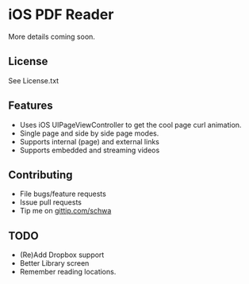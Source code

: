 # iOS PDF Reader

More details coming soon.

## License

See License.txt

## Features

* Uses iOS UIPageViewController to get the cool page curl animation.
* Single page and side by side page modes.
* Supports internal (page) and external links
* Supports embedded and streaming videos

## Contributing

* File bugs/feature requests
* Issue pull requests
* Tip me on [gittip.com/schwa](https://www.gittip.com/schwa/)

## TODO

* (Re)Add Dropbox support
* Better Library screen
* Remember reading locations.

